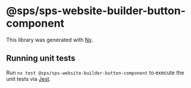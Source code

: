 # @sps/sps-website-builder-button-component

This library was generated with [Nx](https://nx.dev).

## Running unit tests

Run `nx test @sps/sps-website-builder-button-component` to execute the unit tests via [Jest](https://jestjs.io).
